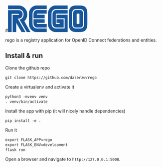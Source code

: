 #![rego](rego_logo.png)

rego is a registry application for OpenID Connect federations and entities.

## Install & run

Clone the github repo

```
git clone https://github.com/daserzw/rego
```

Create a virtualenv and activate it

```
python3 -mvenv venv
. venv/bin/activate
```

Install the app with pip (it will nicely handle dependencies)

```
pip install -e .
```

Run it

```
export FLASK_APP=rego
export FLASK_ENV=development
flask run
```

Open a browser and navigate to `http://127.0.0.1:5000`.